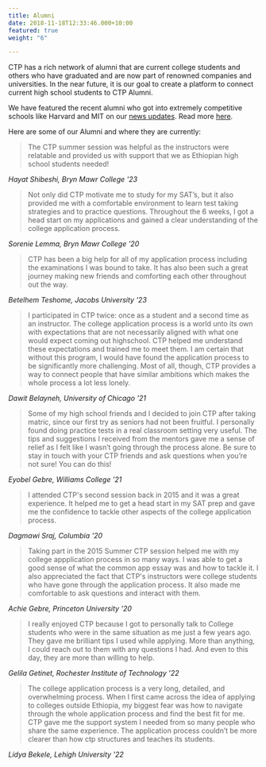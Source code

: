 ```yaml
---
title: Alumni
date: 2018-11-18T12:33:46.000+10:00
featured: true
weight: "6"

---
```

CTP has a rich network of alumni that are current college students and others who have graduated and are now part of renowned companies and universities. In the near future, it is our goal to create a platform to connect current high school students to CTP Alumni.

We have featured the recent alumni who got into extremely competitive schools like Harvard and MIT on our [news updates](https://news.ctpethiopia.org/blog/ctp-alumni-whereabouts/ "Update"). Read more [here](https://news.ctpethiopia.org/blog/ctp-alumni-whereabouts/ "Update").

Here are some of our Alumni and where they are currently:

> The CTP summer session was helpful as the instructors were relatable and provided us with support that we as Ethiopian high school students needed!

_Hayat Shibeshi, Bryn Mawr College '23_

> Not only did CTP motivate me to study for my SAT’s, but it also provided me with a comfortable environment to learn test taking strategies and to practice questions. Throughout the 6 weeks, I got a head start on my applications and gained a clear understanding of the college application process. ​

_Sorenie Lemma, ​Bryn Mawr College '20_

> ​CTP has been a big help for all of my application process including the examinations I was bound to take. It has also been such a great journey making new friends and comforting each other throughout out the way.

_Betelhem Teshome, Jacobs University '23_

> I participated in CTP twice: once as a student and a second time as an instructor. The college application process is a world unto its own with expectations that are not necessarily aligned with what one would expect coming out highschool. CTP helped me understand these expectations and trained me to meet them. I am certain that without this program, I would have found the application process to be significantly more challenging. Most of all, though, CTP provides a way to connect people that have similar ambitions which makes the whole process a lot less lonely.

_Dawit Belayneh, University of Chicago '21_

> Some of my high school friends and I decided to join CTP after taking matric, since our first try as seniors had not been fruitful. I personally found doing practice tests in a real classroom setting very useful. The tips and suggestions I received from the mentors gave me a sense of relief as I felt like I wasn’t going through the process alone. Be sure to stay in touch with your CTP friends and ask questions when you’re not sure! You can do this!

_Eyobel Gebre, Williams College '21_

> I attended CTP's second session back in 2015 and it was a great experience. It helped me to get a head start in my SAT prep and gave me the confidence to tackle other aspects of the college application process.

_Dagmawi Sraj, Columbia '20_

> Taking part in the 2015 Summer CTP session helped me with my college appplication process in so many ways. I was able to get a good sense of what the common app essay was and how to tackle it. I also appreciated the fact that CTP's instructors were college students who have gone through the application process. It also made me comfortable to ask questions and interact with them.

_Achie Gebre, Princeton University '20_

> I really enjoyed CTP because I got to personally talk to College students who were in the same situation as me just a few years ago. They gave me brilliant tips I used while applying. More than anything, I could reach out to them with any questions I had. And even to this day, they are more than willing to help.

_Gelila Getinet, Rochester Institute of Technology '22_

> The college application process is a very long, detailed, and overwhelming process. When I first came across the idea of applying to colleges outside Ethiopia, my biggest fear was how to navigate through the whole application process and find the best fit for me. CTP gave me the support system I needed from so many people who share the same experience. The application process couldn’t be more clearer than how ctp structures and teaches its students.

_Lidya Bekele, Lehigh University '22_